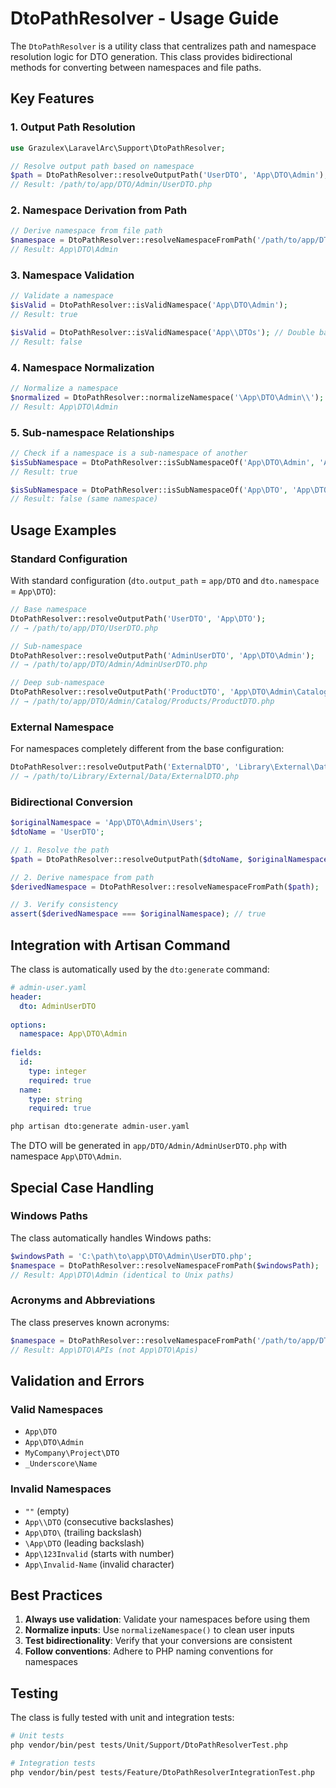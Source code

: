 # DtoPathResolver - Usage Guide

The `DtoPathResolver` is a utility class that centralizes path and namespace resolution logic for DTO generation. This class provides bidirectional methods for converting between namespaces and file paths.

## Key Features

### 1. Output Path Resolution

```php
use Grazulex\LaravelArc\Support\DtoPathResolver;

// Resolve output path based on namespace
$path = DtoPathResolver::resolveOutputPath('UserDTO', 'App\DTO\Admin');
// Result: /path/to/app/DTO/Admin/UserDTO.php
```

### 2. Namespace Derivation from Path

```php
// Derive namespace from file path
$namespace = DtoPathResolver::resolveNamespaceFromPath('/path/to/app/DTO/Admin/UserDTO.php');
// Result: App\DTO\Admin
```

### 3. Namespace Validation

```php
// Validate a namespace
$isValid = DtoPathResolver::isValidNamespace('App\DTO\Admin');
// Result: true

$isValid = DtoPathResolver::isValidNamespace('App\\DTOs'); // Double backslash
// Result: false
```

### 4. Namespace Normalization

```php
// Normalize a namespace
$normalized = DtoPathResolver::normalizeNamespace('\App\DTO\Admin\\');
// Result: App\DTO\Admin
```

### 5. Sub-namespace Relationships

```php
// Check if a namespace is a sub-namespace of another
$isSubNamespace = DtoPathResolver::isSubNamespaceOf('App\DTO\Admin', 'App\DTO');
// Result: true

$isSubNamespace = DtoPathResolver::isSubNamespaceOf('App\DTO', 'App\DTO');
// Result: false (same namespace)
```

## Usage Examples

### Standard Configuration

With standard configuration (`dto.output_path` = `app/DTO` and `dto.namespace` = `App\DTO`):

```php
// Base namespace
DtoPathResolver::resolveOutputPath('UserDTO', 'App\DTO');
// → /path/to/app/DTO/UserDTO.php

// Sub-namespace
DtoPathResolver::resolveOutputPath('AdminUserDTO', 'App\DTO\Admin');
// → /path/to/app/DTO/Admin/AdminUserDTO.php

// Deep sub-namespace
DtoPathResolver::resolveOutputPath('ProductDTO', 'App\DTO\Admin\Catalog\Products');
// → /path/to/app/DTO/Admin/Catalog/Products/ProductDTO.php
```

### External Namespace

For namespaces completely different from the base configuration:

```php
DtoPathResolver::resolveOutputPath('ExternalDTO', 'Library\External\Data');
// → /path/to/Library/External/Data/ExternalDTO.php
```

### Bidirectional Conversion

```php
$originalNamespace = 'App\DTO\Admin\Users';
$dtoName = 'UserDTO';

// 1. Resolve the path
$path = DtoPathResolver::resolveOutputPath($dtoName, $originalNamespace);

// 2. Derive namespace from path
$derivedNamespace = DtoPathResolver::resolveNamespaceFromPath($path);

// 3. Verify consistency
assert($derivedNamespace === $originalNamespace); // true
```

## Integration with Artisan Command

The class is automatically used by the `dto:generate` command:

```yaml
# admin-user.yaml
header:
  dto: AdminUserDTO
  
options:
  namespace: App\DTO\Admin
  
fields:
  id:
    type: integer
    required: true
  name:
    type: string
    required: true
```

```bash
php artisan dto:generate admin-user.yaml
```

The DTO will be generated in `app/DTO/Admin/AdminUserDTO.php` with namespace `App\DTO\Admin`.

## Special Case Handling

### Windows Paths

The class automatically handles Windows paths:

```php
$windowsPath = 'C:\path\to\app\DTO\Admin\UserDTO.php';
$namespace = DtoPathResolver::resolveNamespaceFromPath($windowsPath);
// Result: App\DTO\Admin (identical to Unix paths)
```

### Acronyms and Abbreviations

The class preserves known acronyms:

```php
$namespace = DtoPathResolver::resolveNamespaceFromPath('/path/to/app/DTO/API/UserDTO.php');
// Result: App\DTO\APIs (not App\DTO\Apis)
```

## Validation and Errors

### Valid Namespaces

- `App\DTO`
- `App\DTO\Admin`
- `MyCompany\Project\DTO`
- `_Underscore\Name`

### Invalid Namespaces

- `""` (empty)
- `App\\DTO` (consecutive backslashes)
- `App\DTO\` (trailing backslash)
- `\App\DTO` (leading backslash)
- `App\123Invalid` (starts with number)
- `App\Invalid-Name` (invalid character)

## Best Practices

1. **Always use validation**: Validate your namespaces before using them
2. **Normalize inputs**: Use `normalizeNamespace()` to clean user inputs
3. **Test bidirectionality**: Verify that your conversions are consistent
4. **Follow conventions**: Adhere to PHP naming conventions for namespaces

## Testing

The class is fully tested with unit and integration tests:

```bash
# Unit tests
php vendor/bin/pest tests/Unit/Support/DtoPathResolverTest.php

# Integration tests
php vendor/bin/pest tests/Feature/DtoPathResolverIntegrationTest.php
```
